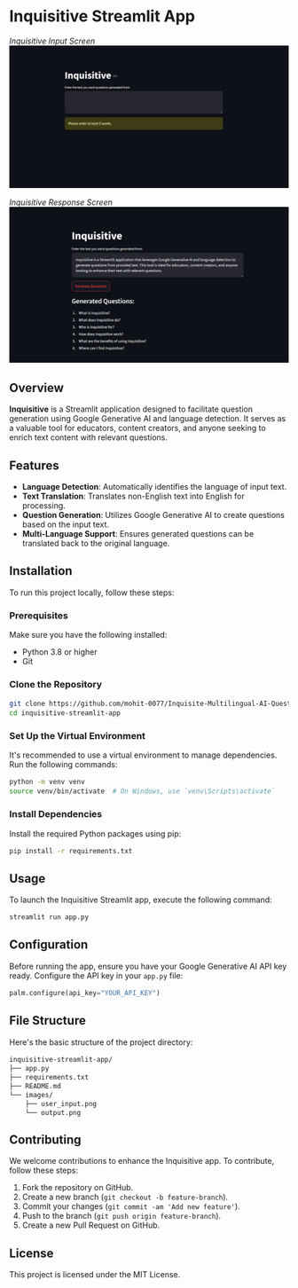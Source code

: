 # Inquisitive Streamlit App
*Inquisitive Input Screen*
![Inquisitive Input Screen](https://github.com/NaveenDeveloperR/inquisitive-streamlit-app/blob/main/images/user_input.png)

*Inquisitive Response Screen*
![Inquisitive Response Screen](https://github.com/NaveenDeveloperR/inquisitive-streamlit-app/blob/main/images/output.png)


## Overview

**Inquisitive** is a Streamlit application designed to facilitate question generation using Google Generative AI and language detection. It serves as a valuable tool for educators, content creators, and anyone seeking to enrich text content with relevant questions.

## Features

- **Language Detection**: Automatically identifies the language of input text.
- **Text Translation**: Translates non-English text into English for processing.
- **Question Generation**: Utilizes Google Generative AI to create questions based on the input text.
- **Multi-Language Support**: Ensures generated questions can be translated back to the original language.

## Installation

To run this project locally, follow these steps:

### Prerequisites

Make sure you have the following installed:

- Python 3.8 or higher
- Git

### Clone the Repository

```sh
git clone https://github.com/mohit-0077/Inquisite-Multilingual-AI-Question-Generator.git
cd inquisitive-streamlit-app
```

### Set Up the Virtual Environment

It's recommended to use a virtual environment to manage dependencies. Run the following commands:

```sh
python -m venv venv
source venv/bin/activate  # On Windows, use `venv\Scripts\activate`
```

### Install Dependencies

Install the required Python packages using pip:

```sh
pip install -r requirements.txt
```

## Usage

To launch the Inquisitive Streamlit app, execute the following command:

```sh
streamlit run app.py
```

## Configuration

Before running the app, ensure you have your Google Generative AI API key ready. Configure the API key in your `app.py` file:

```python
palm.configure(api_key="YOUR_API_KEY")
```

## File Structure

Here's the basic structure of the project directory:

```
inquisitive-streamlit-app/
├── app.py
├── requirements.txt
├── README.md
└── images/
    ├── user_input.png
    └── output.png
```

## Contributing

We welcome contributions to enhance the Inquisitive app. To contribute, follow these steps:

1. Fork the repository on GitHub.
2. Create a new branch (`git checkout -b feature-branch`).
3. Commit your changes (`git commit -am 'Add new feature'`).
4. Push to the branch (`git push origin feature-branch`).
5. Create a new Pull Request on GitHub.

## License

This project is licensed under the MIT License. 


